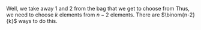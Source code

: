 Well, we take away 1 and 2 from the bag that we get to choose from
Thus, we need to choose $k$ elements from $n-2$ elements.
There are $\binom{n-2}{k}$ ways to do this.
